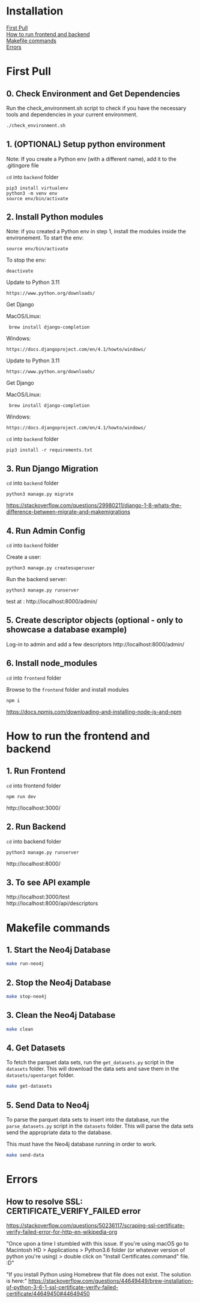 # Installation

[First Pull](#first-pull)  
[How to run frontend and backend](#how-to-run-the-frontend-and-backend)  
[Makefile commands](#makefile-commands)  
[Errors](#errors)

# First Pull

## 0. Check Environment and Get Dependencies
Run the check_environment.sh script to check if you have the necessary tools and dependencies in your current environment.
```bash
./check_environment.sh
```

## 1. (OPTIONAL) Setup python environment 
Note: If you create a Python env (with a different name), add it to the .gitingore file

`cd` into `backend` folder

```
pip3 install virtualenv
python3 -m venv env
source env/bin/activate
```

## 2. Install Python modules
Note: if you created a Python env in step 1, install the modules inside the environement. 
To start the env:

```
source env/bin/activate 
```
To stop the env:
```
deactivate 
```

Update to Python 3.11  
```
https://www.python.org/downloads/
```

Get Django  

MacOS/Linux:
```
 brew install django-completion
```
Windows:
```
https://docs.djangoproject.com/en/4.1/howto/windows/
```
Update to Python 3.11  
```
https://www.python.org/downloads/
```

Get Django  

MacOS/Linux:
```
 brew install django-completion
```
Windows:
```
https://docs.djangoproject.com/en/4.1/howto/windows/
```

`cd` into `backend` folder

```
pip3 install -r requirements.txt
```
## 3. Run Django Migration

`cd` into `backend` folder

```
python3 manage.py migrate
```
https://stackoverflow.com/questions/29980211/django-1-8-whats-the-difference-between-migrate-and-makemigrations

## 4. Run Admin Config


`cd` into `backend` folder  

Create a user:

```
python3 manage.py createsuperuser
```
Run the backend server:
```
python3 manage.py runserver
```
test at : http://localhost:8000/admin/  


## 5. Create descriptor objects (optional - only to showcase a database example)

Log-in to admin and add a few descriptors http://localhost:8000/admin/

## 6. Install node_modules

`cd` into `frontend` folder

Browse to the `frontend` folder and install modules
```
npm i
```
https://docs.npmjs.com/downloading-and-installing-node-js-and-npm

# How to run the frontend and backend
## 1. Run Frontend

`cd` into frontend folder

```
npm run dev
```
http://localhost:3000/

## 2.  Run Backend

`cd` into backend folder

```
python3 manage.py runserver
```
http://localhost:8000/

## 3. To see API example
http://localhost:3000/test  
http://localhost:8000/api/descriptors

# Makefile commands

## 1. Start the Neo4j Database
```bash
make run-neo4j
```
## 2. Stop the Neo4j Database
```bash
make stop-neo4j
```

## 3. Clean the Neo4j Database

```bash
make clean
```
## 4. Get Datasets

To fetch the parquet data sets, run the `get_datasets.py` script in the `datasets` folder. This will download the data sets and save them in the `datasets/opentarget` folder. 

```bash
make get-datasets
```

## 5. Send Data to Neo4j

To parse the parquet data sets to insert into the database, run the `parse_datasets.py` script in the `datasets` folder. This will parse the data sets send the appropriate data to the database. 

This must have the Neo4j database running in order to work.

```bash
make send-data
```

# Errors

## How to resolve  SSL: CERTIFICATE_VERIFY_FAILED error 
https://stackoverflow.com/questions/50236117/scraping-ssl-certificate-verify-failed-error-for-http-en-wikipedia-org

"Once upon a time I stumbled with this issue. If you're using macOS go to Macintosh HD > Applications > Python3.6 folder (or whatever version of python you're using) > double click on "Install Certificates.command" file. :D"


"If you install Python using Homebrew that file does not exist. The solution is here:"
https://stackoverflow.com/questions/44649449/brew-installation-of-python-3-6-1-ssl-certificate-verify-failed-certificate/44649450#44649450
